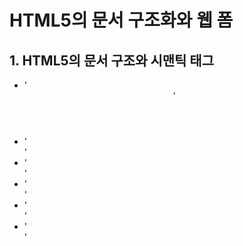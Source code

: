 # HTML5의 문서 구조화와 웹 폼

## 1. HTML5의 문서 구조와 시맨틱 태그

- '<header>'
- '<nav>'
- '<section>'
- '<article>'
- '<aside>'
- '<footer>'
